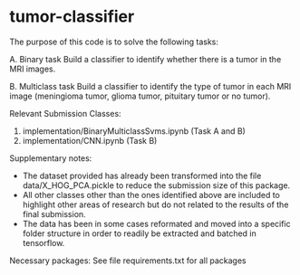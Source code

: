 # tumor-classifier

The purpose of this code is to solve the following tasks:

A. Binary task
Build a classifier to identify whether there is a tumor in the MRI images.

B. Multiclass task
Build a classifier to identify the type of tumor in each MRI image (meningioma tumor, glioma tumor, pituitary tumor or no tumor). 


Relevant Submission Classes:
1. implementation/BinaryMulticlassSvms.ipynb (Task A and B)
2. implementation/CNN.ipynb (Task B)

Supplementary notes:
- The dataset provided has already been transformed into the file data/X_HOG_PCA.pickle to reduce the submission size of this package.
- All other classes other than the ones identified above are included to highlight other areas of research but do not related to the results of the final submission.
- The data has been in some cases reformated and moved into a specific folder structure in order to readily be extracted and batched in tensorflow.

Necessary packages:
See file requirements.txt for all packages
